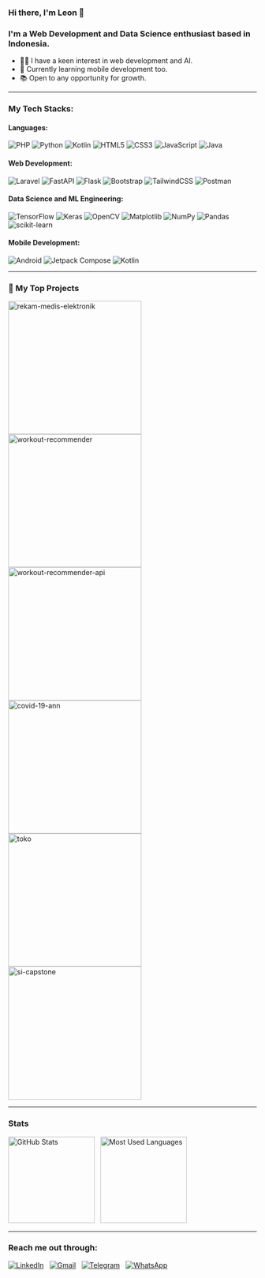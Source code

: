 ### Hi there, I'm Leon 👋
### I'm a Web Development and Data Science enthusiast based in Indonesia.
- 👩‍💻 I have a keen interest in web development and AI.
- 📱 Currently learning mobile development too.
- 📚 Open to any opportunity for growth.

---

### My Tech Stacks:
#### Languages:
![PHP](https://img.shields.io/badge/php-%23777BB4.svg?style=for-the-badge&logo=php&logoColor=white)
![Python](https://img.shields.io/badge/python-3670A0?style=for-the-badge&logo=python&logoColor=ffdd54)
![Kotlin](https://img.shields.io/badge/kotlin-%237F52FF.svg?style=for-the-badge&logo=kotlin&logoColor=white)
![HTML5](https://img.shields.io/badge/html5-%23E34F26.svg?style=for-the-badge&logo=html5&logoColor=white)
![CSS3](https://img.shields.io/badge/css3-%231572B6.svg?style=for-the-badge&logo=css3&logoColor=white)
![JavaScript](https://img.shields.io/badge/javascript-%23323330.svg?style=for-the-badge&logo=javascript&logoColor=%23F7DF1E)
![Java](https://img.shields.io/badge/java-%23ED8B00.svg?style=for-the-badge&logo=openjdk&logoColor=white)

#### Web Development:
![Laravel](https://img.shields.io/badge/laravel-%23FF2D20.svg?style=for-the-badge&logo=laravel&logoColor=white)
![FastAPI](https://img.shields.io/badge/FastAPI-005571?style=for-the-badge&logo=fastapi)
![Flask](https://img.shields.io/badge/flask-%23000.svg?style=for-the-badge&logo=flask&logoColor=white)
![Bootstrap](https://img.shields.io/badge/bootstrap-%238511FA.svg?style=for-the-badge&logo=bootstrap&logoColor=white)
![TailwindCSS](https://img.shields.io/badge/tailwindcss-%2338B2AC.svg?style=for-the-badge&logo=tailwind-css&logoColor=white)
![Postman](https://img.shields.io/badge/Postman-FF6C37?style=for-the-badge&logo=postman&logoColor=white)

#### Data Science and ML Engineering:
![TensorFlow](https://img.shields.io/badge/TensorFlow-%23FF6F00.svg?style=for-the-badge&logo=TensorFlow&logoColor=white)
![Keras](https://img.shields.io/badge/Keras-%23D00000.svg?style=for-the-badge&logo=Keras&logoColor=white)
![OpenCV](https://img.shields.io/badge/opencv-%23white.svg?style=for-the-badge&logo=opencv&logoColor=white)
![Matplotlib](https://img.shields.io/badge/Matplotlib-%23ffffff.svg?style=for-the-badge&logo=Matplotlib&logoColor=black)
![NumPy](https://img.shields.io/badge/numpy-%23013243.svg?style=for-the-badge&logo=numpy&logoColor=white)
![Pandas](https://img.shields.io/badge/pandas-%23150458.svg?style=for-the-badge&logo=pandas&logoColor=white)
![scikit-learn](https://img.shields.io/badge/scikit--learn-%23F7931E.svg?style=for-the-badge&logo=scikit-learn&logoColor=white)

#### Mobile Development:
![Android](https://img.shields.io/badge/Android-3DDC84?logo=android&logoColor=white&style=for-the-badge)
![Jetpack Compose](https://img.shields.io/badge/Jetpack%20Compose-4285F4?logo=jetpackcompose&logoColor=white&style=for-the-badge)
![Kotlin](https://img.shields.io/badge/Kotlin-7F52FF?logo=kotlin&logoColor=white&style=for-the-badge)

---

### 📘 My Top Projects
<p align="left">
  <a href="https://github.com/itsLeonB/rekam-medis-elektronik"><img width="270" src="https://denvercoder1-github-readme-stats.vercel.app/api/pin/?username=itsLeonB&repo=rekam-medis-elektronik&theme=dark&hide_border=true&show_icons=false" alt="rekam-medis-elektronik"></a>
  <a href="https://github.com/itsLeonB/workout-recommender"><img width="270" src="https://denvercoder1-github-readme-stats.vercel.app/api/pin/?username=itsLeonB&repo=workout-recommender&theme=dark&hide_border=true&show_icons=false" alt="workout-recommender"></a>
  <a href="https://github.com/itsLeonB/workout-recommender-api"><img width="270" src="https://denvercoder1-github-readme-stats.vercel.app/api/pin/?username=itsLeonB&repo=workout-recommender-api&theme=dark&hide_border=true&show_icons=false" alt="workout-recommender-api"></a>
  <a href="https://github.com/itsLeonB/covid-19-ann"><img width="270" src="https://denvercoder1-github-readme-stats.vercel.app/api/pin/?username=itsLeonB&repo=covid-19-ann&theme=dark&hide_border=true&show_icons=false" alt="covid-19-ann"></a>
  <a href="https://github.com/itsLeonB/toko"><img width="270" src="https://denvercoder1-github-readme-stats.vercel.app/api/pin/?username=itsLeonB&repo=toko&theme=dark&hide_border=true&show_icons=false" alt="toko"></a>
  <a href="https://github.com/itsLeonB/si-capstone"><img width="270" src="https://denvercoder1-github-readme-stats.vercel.app/api/pin/?username=itsLeonB&repo=si-capstone&theme=dark&hide_border=true&show_icons=false" alt="si-capstone"></a>
</p>

---

### Stats
<p>
    <img height=175 alt="GitHub Stats" src="https://github-readme-stats.vercel.app/api?username=itsLeonB&show_icons=true&count_private=true&theme=dark&hide_border=true" />&nbsp;&nbsp;
    <img height=175 alt="Most Used Languages" src="https://github-readme-stats.vercel.app/api/top-langs/?username=itsLeonB&layout=compact&theme=dark&hide_border=true" />&nbsp;&nbsp;
</p>

---

### Reach me out through:
[![LinkedIn](https://img.shields.io/badge/linkedin-%230077B5.svg?style=for-the-badge&logo=linkedin&logoColor=white)](https://www.linkedin.com/in/ellion-blessan) &nbsp;
[![Gmail](https://img.shields.io/badge/Gmail-D14836?style=for-the-badge&logo=gmail&logoColor=white)](mailto:ellionblessan@gmail.com) &nbsp;
[![Telegram](https://img.shields.io/badge/Telegram-2CA5E0?style=for-the-badge&logo=telegram&logoColor=white)](https://t.me/rleonb7) &nbsp;
[![WhatsApp](https://img.shields.io/badge/WhatsApp-25D366?style=for-the-badge&logo=whatsapp&logoColor=white)](https://wa.me/6282306071010) &nbsp;

